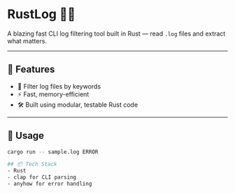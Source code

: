 # RustLog 🦀📜

A blazing fast CLI log filtering tool built in Rust — read `.log` files and extract what matters.

---

## 🔧 Features

- 🧪 Filter log files by keywords
- ⚡ Fast, memory-efficient
- 🛠️ Built using modular, testable Rust code

---

## 🚀 Usage

```bash
cargo run -- sample.log ERROR

## 📦 Tech Stack
- Rust
- clap for CLI parsing
- anyhow for error handling